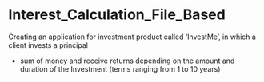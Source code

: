 # Interest_Calculation_File_Based
Creating an application for investment product called ‘InvestMe’, in which a client invests a principal
 * sum of money and receive returns depending on the amount and duration of the Investment (terms ranging from 1 to 10 years)
 
